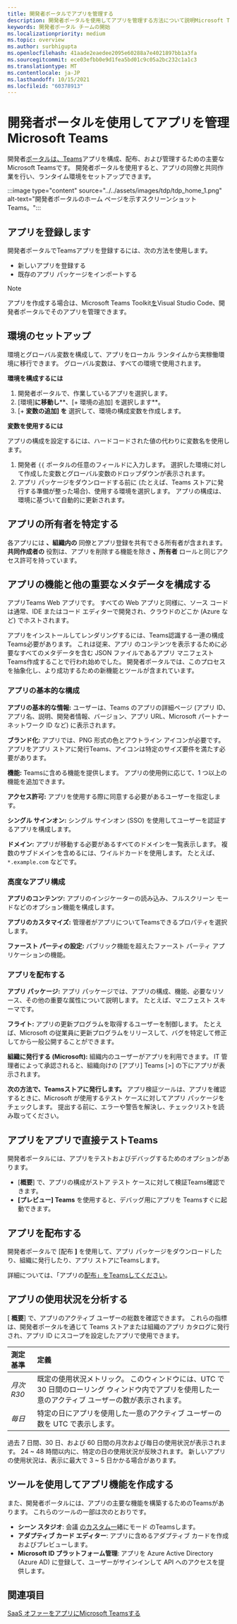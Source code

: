 ```yaml
---
title: 開発者ポータルでアプリを管理する
description: 開発者ポータルを使用してアプリを管理する方法について説明Microsoft Teams。
keywords: 開発者ポータル チームの開始
ms.localizationpriority: medium
ms.topic: overview
ms.author: surbhigupta
ms.openlocfilehash: 41aade2eaedee2095e60288a7e4021897bb1a3fa
ms.sourcegitcommit: ece03efbb0e9d1fea5bd01c9c05a2bc232c1a1c3
ms.translationtype: MT
ms.contentlocale: ja-JP
ms.lasthandoff: 10/15/2021
ms.locfileid: "60378913"
---
```

# <a name="manage-your-apps-with-the-developer-portal-for-microsoft-teams"></a>開発者ポータルを使用してアプリを管理Microsoft Teams

開発者<a href="https://dev.teams.microsoft.com" target="_blank">ポータルは、Teams</a>アプリを構成、配布、および管理するための主要なMicrosoft Teamsです。 開発者ポータルを使用すると、アプリの同僚と共同作業を行い、ランタイム環境をセットアップできます。

:::image type="content" source="../../assets/images/tdp/tdp_home_1.png" alt-text="開発者ポータルのホーム ページを示すスクリーンショットTeams。":::

## <a name="register-an-app"></a>アプリを登録します

開発者ポータルでTeamsアプリを登録するには、次の方法を使用します。

* 新しいアプリを登録する
* 既存のアプリ パッケージをインポートする

> [!NOTE]
> アプリを作成する場合は、Microsoft Teams Toolkit[を](https://marketplace.visualstudio.com/items?itemName=TeamsDevApp.ms-teams-vscode-extension)Visual Studio Code、開発者ポータルでそのアプリを管理できます。

## <a name="set-up-an-environment"></a>環境のセットアップ

環境とグローバル変数を構成して、アプリをローカル ランタイムから実稼働環境に移行できます。 グローバル変数は、すべての環境で使用されます。

**環境を構成するには**

1. 開発者ポータルで、作業しているアプリを選択します。
2. [環境]**に移動し****、[+ 環境の追加] を選択します**。
3. [+ **変数の追加] を** 選択して、環境の構成変数を作成します。

**変数を使用するには**

アプリの構成を設定するには、ハードコードされた値の代わりに変数名を使用します。

1. 開発者 `{{` ポータルの任意のフィールドに入力します。 選択した環境に対して作成した変数とグローバル変数のドロップダウンが表示されます。  
1. アプリ パッケージをダウンロードする前に (たとえば、Teams ストアに発行する準備が整った場合)、使用する環境を選択します。 アプリの構成は、環境に基づいて自動的に更新されます。 

## <a name="identify-app-owners"></a>アプリの所有者を特定する

各アプリには **、組織内の** 同僚とアプリ登録を共有できる所有者が含まれます。 **共同作成者の** 役割は、アプリを削除する機能を除き **、所有者** ロールと同じアクセス許可を持っています。

## <a name="configure-your-apps-capabilities-and-other-important-metadata"></a>アプリの機能と他の重要なメタデータを構成する

アプリTeams Web アプリです。 すべての Web アプリと同様に、ソース コードは通常、IDE またはコード エディターで開発され、クラウドのどこか (Azure など) でホストされます。

アプリをインストールしてレンダリングするには、Teams認識する一連の構成Teams必要があります。 これは従来、アプリ のコンテンツを表示するために必要なすべてのメタデータを含む JSON ファイルであるアプリ マニフェストTeams作成することで行われ始めでした。 開発者ポータルでは、このプロセスを抽象化し、より成功するための新機能とツールが含まれています。

### <a name="basic-app-configuration"></a>アプリの基本的な構成 

**アプリの基本的な情報:** ユーザーは、Teams のアプリの詳細ページ (アプリ ID、アプリ名、説明、開発者情報、バージョン、アプリ URL、Microsoft パートナー ネットワーク ID など) に表示されます。

**ブランド化:** アプリでは、PNG 形式の色とアウトライン アイコンが必要です。 アプリをアプリ ストアに発行Teams、アイコンは特定のサイズ要件を満たす必要があります。

**機能:** Teamsに含める機能を提供します。 アプリの使用例に応じて、1 つ以上の機能を追加できます。

**アクセス許可:** アプリを使用する際に同意する必要があるユーザーを指定します。

**シングル サインオン:** シングル サインオン (SSO) を使用してユーザーを認証するアプリを構成します。

**ドメイン:** アプリが移動する必要があるすべてのドメインを一覧表示します。 複数のサブドメインを含めるには、ワイルドカードを使用します。 たとえば、`*.example.com` などです。

### <a name="advanced-app-configuration"></a>高度なアプリ構成

**アプリのコンテンツ:** アプリのインジケーターの読み込み、フルスクリーン モードなどのオプション機能を構成します。

**アプリのカスタマイズ:** 管理者がアプリについてTeamsできるプロパティを選択します。

**ファースト パーティの設定:** パブリック機能を超えたファースト パーティ アプリケーションの機能。

### <a name="distribute-your-app"></a>アプリを配布する

**アプリ パッケージ:** アプリ パッケージでは、アプリの構成、機能、必要なリソース、その他の重要な属性について説明します。 たとえば、マニフェスト スキーマです。

**フライト:** アプリの更新プログラムを取得するユーザーを制御します。 たとえば、Microsoft の従業員に更新プログラムをリリースして、バグを特定して修正してから一般公開することができます。

**組織に発行する (Microsoft):** 組織内のユーザーがアプリを利用できます。 IT 管理者によって承認されると、組織向けの [アプリ] Teams [>] の下にアプリが表示されます。

**次の方法で、Teamsストアに発行します。** アプリ検証ツールは、アプリを確認するときに、Microsoft が使用するテスト ケースに対してアプリ パッケージをチェックします。 提出する前に、エラーや警告を解決し、チェックリストを読み取ってください。

## <a name="test-your-app-directly-in-teams"></a>アプリをアプリで直接テストTeams

開発者ポータルには、アプリをテストおよびデバッグするためのオプションがあります。

* [**概要**] で、アプリの構成がストア テスト ケースに対して検証Teams確認できます。
* **[プレビュー] Teams** を使用すると、デバッグ用にアプリを Teamsすぐに起動できます。

## <a name="distribute-your-app"></a>アプリを配布する

開発者ポータルで [配布 **]** を使用して、アプリ パッケージをダウンロードしたり、組織に発行したり、アプリ ストアにTeamsします。

詳細については、「アプリの[配布」をTeamsしてください](~/concepts/deploy-and-publish/apps-publish-overview.md)。

## <a name="analyze-your-apps-usage"></a>アプリの使用状況を分析する

[ **概要**] で、アプリのアクティブ ユーザーの総数を確認できます。 これらの指標は、開発者ポータルを通じて Teams ストアまたは組織のアプリ カタログに発行され、アプリ ID にスコープを設定したアプリで使用できます。

| 測定基準 | 定義 |
| :-----------------------| :------------------------------------------------------------------------------------------------------|
| *月次 R30* | 既定の使用状況メトリック。 このウィンドウには、UTC で 30 日間のローリング ウィンドウ内でアプリを使用した一意のアクティブ ユーザーの数が表示されます。 |
| *毎日* | 特定の日にアプリを使用した一意のアクティブ ユーザーの数を UTC で表示します。 |

過去 7 日間、30 日、および 60 日間の月次および毎日の使用状況が表示されます。 24 ~ 48 時間以内に、特定の日の使用状況が反映されます。 新しいアプリの使用状況は、表示に最大で 3 ~ 5 日かかる場合があります。

## <a name="use-tools-to-create-app-features"></a>ツールを使用してアプリ機能を作成する

また、開発者ポータルには、アプリの主要な機能を構築するためのTeamsがあります。 これらのツールの一部は次のとおりです。

* **シーン スタジオ**: 会議 [のカスタム一](~/apps-in-teams-meetings/teams-together-mode.md)緒にモード のTeamsします。
* **アダプティブ カード エディター**: アプリに含めるアダプティブ カードを作成およびプレビューします。
* **Microsoft ID プラットフォーム管理**: アプリを Azure Active Directory (Azure AD) に登録して、ユーザーがサインインして API へのアクセスを提供します。

## <a name="see-also"></a>関連項目

[SaaS オファーをアプリにMicrosoft Teamsする](~/concepts/deploy-and-publish/appsource/prepare/include-saas-offer.md)
